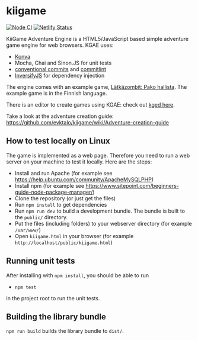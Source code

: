 kiigame
=======

[![Node CI](https://github.com/kiigame/adventure_engine/workflows/Node%20CI/badge.svg?branch=develop)](https://github.com/kiigame/adventure_engine/actions?query=branch%3Adevelop) [![Netlify Status](https://api.netlify.com/api/v1/badges/697d2167-ec6d-4d1a-98dd-9ae075af4fd5/deploy-status)](https://app.netlify.com/sites/kgae/deploys)

KiiGame Adventure Engine is a HTML5/JavaScript based simple adventure game engine for web browsers. KGAE uses:
 * [Konva](https://konvajs.org)
 * Mocha, Chai and Sinon.JS for unit tests
 * [conventional commits](https://www.conventionalcommits.org/en/v1.0.0/) and [commitlint](https://commitlint.js.org/#/)
 * [InversifyJS](https://inversify.io/) for dependency injection

The engine comes with an example game, [Lätkäzombit: Pako hallista](https://kgae.netlify.app/). The example game is in the Finnish language.

There is an editor to create games using KGAE: check out [kged here](https://github.com/kiigame/kged).

Take a look at the adventure creation guide: https://github.com/evktalo/kiigame/wiki/Adventure-creation-guide

How to test locally on Linux
----------------------------

The game is implemented as a web page. Therefore you need to run a web server on your machine to test it locally. Here are the steps:

 * Install and run Apache (for example see https://help.ubuntu.com/community/ApacheMySQLPHP)
 * Install npm (for example see https://www.sitepoint.com/beginners-guide-node-package-manager/)
 * Clone the repository (or just get the files)
 * Run `npm install` to get dependencies
 * Run `npm run dev` to build a development bundle. The bundle is built to the `public/` directory.
 * Put the files (including folders) to your webserver directory (for example `/var/www/`)
 * Open `kiigame.html` in your browser (for example `http://localhost/public/kiigame.html`)

Running unit tests
------------------

After installing with `npm install`, you should be able to run

 * `npm test`
 
in the project root to run the unit tests.

Building the library bundle
---------------------------

`npm run build` builds the library bundle to `dist/`.
